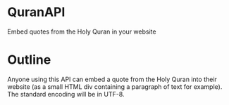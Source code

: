 # QuranAPI
Embed quotes from the Holy Quran in your website

# Outline
Anyone using this API can embed a quote from the Holy Quran into their website 
(as a small HTML div containing a paragraph of text for example). The standard
encoding will be in UTF-8. 
